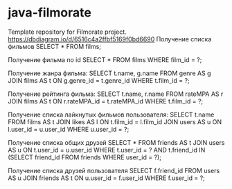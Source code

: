 # java-filmorate
Template repository for Filmorate project.
https://dbdiagram.io/d/6516c4a2ffbf5169f0bd6690
Получение списка фильмов
SELECT *
FROM films;

Получение фильма по id
SELECT *
FROM films
WHERE film_id = ?;

Получение жанра фильма:
SELECT t.name,
g.name
FROM genre AS g
JOIN films AS t ON g.genre_id = t.genre_id
WHERE t.film_id = ?;


Получение рейтинга фильма:
SELECT t.name,
r.name
FROM rateMPA AS r
JOIN films AS t ON r.rateMPA_id = t.rateMPA_id
WHERE t.film_id = ?;


Получение списка лайкнутых фильмов пользователя:
SELECT t.name
FROM films AS t
JOIN likes AS l ON t.film_id = l.film_id
JOIN users AS u ON l.user_id = u.user_id
WHERE u.user_id = ?;


Получение списка общих друзей
SELECT *
FROM friends AS t
JOIN users AS u ON t.user_id = u.user_id
WHERE t.user_id = ? 
AND t.friend_id IN (SELECT friend_id
FROM friends
WHERE user_id = ?);

Получение списка друзей пользователя
SELECT f.friend_id
FROM users AS u
JOIN friends AS t ON u.user_id = f.user_id
WHERE f.user_id = ?;

